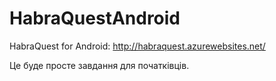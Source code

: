 # HabraQuestAndroid
HabraQuest for Android: http://habraquest.azurewebsites.net/

Це буде просте завдання для початківців.
